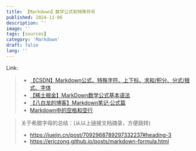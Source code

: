 ```yaml
---
title: 【Markdown】数学公式和特殊符号
published: 2024-11-06
description: ''
image: ''
tags: [sources]
category: 'Markdown'
draft: false 
lang: ''
---
```

Link:
> - [【CSDN】Markdown公式、特殊字符、上下标、求和/积分、分式/根式、字体](https://blog.csdn.net/weixin_42546496/article/details/88115095)
> - [【稀土掘金】MarkDown数学公式基本语法](https://juejin.cn/post/7092968789297332237)
> - [【八白龙的博客】Markdown笔记·公式篇](https://ericzong.github.io/posts/markdown-formula.html)
> - [Markdown中的空格和空行](https://cloud.baidu.com/article/2970805)

> 关于希腊字母的总结：(从以上链接文档摘录，方便跳转)
> - https://juejin.cn/post/7092968789297332237#heading-3
> - https://ericzong.github.io/posts/markdown-formula.html